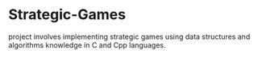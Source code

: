 # Strategic-Games
project involves implementing strategic games using data structures and algorithms knowledge in C and Cpp languages.

